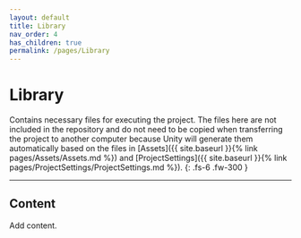 ```yaml
---
layout: default
title: Library
nav_order: 4
has_children: true
permalink: /pages/Library
---
```


# Library

Contains necessary files for executing the project. The files here are not included in the repository and do not need to be copied when transferring the project to another computer because Unity will generate them automatically based on the files in [Assets]({{ site.baseurl }}{% link pages/Assets/Assets.md %}) and [ProjectSettings]({{ site.baseurl }}{% link pages/ProjectSettings/ProjectSettings.md %}).
{: .fs-6 .fw-300 }

---

## Content

Add content.
